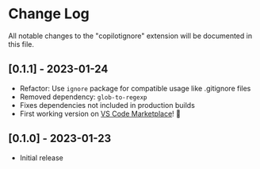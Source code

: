 # Change Log

All notable changes to the "copilotignore" extension will be documented in this file.

## [0.1.1] - 2023-01-24

- Refactor: Use `ignore` package for compatible usage like .gitignore files
- Removed dependency: `glob-to-regexp` 
- Fixes dependencies not included in production builds
- First working version on [VS Code Marketplace](https://marketplace.visualstudio.com/items?itemName=Mattickx.copilotignore-vscode)! 🎉

## [0.1.0] - 2023-01-23

- Initial release